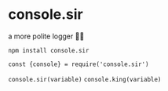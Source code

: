 # console.sir

a more polite logger 🤵🏼

`npm install console.sir`

`const {console} = require('console.sir')`

`console.sir(variable)`
`console.king(variable)`
